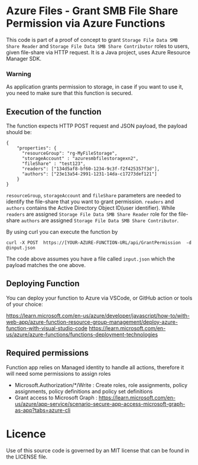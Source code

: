 # Azure Files - Grant SMB File Share Permission via Azure Functions
This code is part of a proof of concept to grant `Storage File Data SMB Share Reader` and `Storage File Data SMB Share Contributor` roles to users, given file-share via HTTP request.
It is a Java project, uses Azure Resource Manager SDK.

### Warning
As application grants permission to storage, in case if you want to use it, you need to make sure that this function is secured.

## Execution of the function
The function expects HTTP POST request and JSON payload, the payload should be:
```
{
    "properties": {
      "resourceGroup": "rg-MyFileStorage",
      "storageAccount" : "azuresmbfilestoragexn2",
      "fileShare" : "test123",
      "readers": ["134d5af8-bf60-1234-9c3f-f2f425357f3d"],
      "authors": ["23e13a54-2991-1231-14da-c17273def121"]
    }
}
```
`resourceGroup`, `storageAccount` and `fileShare` parameters are needed to identify the file-share that you want to grant permission.
`readers` and `authors` contains the Active Directory Object ID(user identifier). While `readers` are assigned `Storage File Data SMB Share Reader` role for the file-share `authors` are assigned `Storage File Data SMB Share Contributor`.

By using curl you can execute the function by

```
curl -X POST  https://[YOUR-AZURE-FUNCTION-URL/api/GrantPermission  -d @input.json
```
The code above assumes you have a file called `input.json` which the payload matches the one above.

## Deploying Function
You can deploy your function to Azure via VSCode, or GitHub action or tools of your choice:

https://learn.microsoft.com/en-us/azure/developer/javascript/how-to/with-web-app/azure-function-resource-group-management/deploy-azure-function-with-visual-studio-code
https://learn.microsoft.com/en-us/azure/azure-functions/functions-deployment-technologies


## Required permissions
Function app relies on Managed identity to handle all actions, therefore it will need some permissions to assign roles
* Microsoft.Authorization/*/Write : Create roles, role assignments, policy assignments, policy definitions and policy set definitions
* Grant access to Microsoft Graph : https://learn.microsoft.com/en-us/azure/app-service/scenario-secure-app-access-microsoft-graph-as-app?tabs=azure-cli

# Licence
Use of this source code is governed by an MIT license that can be found in the LICENSE file.